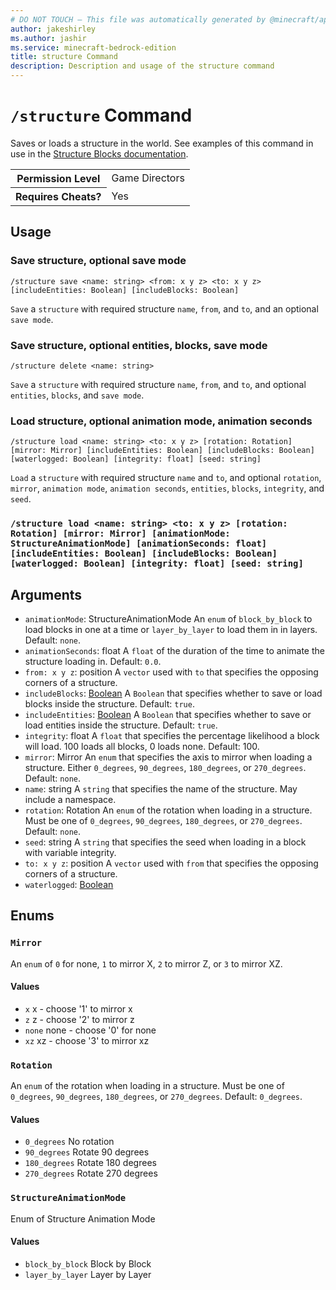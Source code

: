 ```yaml
---
# DO NOT TOUCH — This file was automatically generated by @minecraft/api-docs-generator, to report problems file an issue at https://github.com/Mojang/minecraft-scripting-libraries
author: jakeshirley
ms.author: jashir
ms.service: minecraft-bedrock-edition
title: structure Command
description: Description and usage of the structure command
---
```

# `/structure` Command
Saves or loads a structure in the world. See examples of this command in use in the [Structure Blocks documentation](https://learn.microsoft.com/minecraft/creator/documents/structureblockstutorial#creating-structures-using-the-structure-command).

<table>
  <tr>
    <th>Permission Level</th>
    <td>Game Directors</td>
  </tr>
  <tr>
    <th>Requires Cheats?</th>
    <td>Yes</td>
  </tr>
</table>

## Usage
### Save structure, optional save mode
`/structure save <name: string> <from: x y z> <to: x y z> [includeEntities: Boolean] [includeBlocks: Boolean]`

`Save` a `structure` with required structure `name`, `from`, and `to`, and an optional `save mode`.

### Save structure, optional entities, blocks, save mode
`/structure delete <name: string>`

`Save` a `structure` with required structure `name`, `from`, and `to`, and optional `entities`, `blocks`, and `save mode`.

### Load structure, optional animation mode, animation seconds
`/structure load <name: string> <to: x y z> [rotation: Rotation] [mirror: Mirror] [includeEntities: Boolean] [includeBlocks: Boolean] [waterlogged: Boolean] [integrity: float] [seed: string]`

`Load` a `structure` with required structure `name` and `to`, and optional `rotation`, `mirror`, `animation mode`, `animation seconds`, `entities`, `blocks`, `integrity`, and `seed`.

### `/structure load <name: string> <to: x y z> [rotation: Rotation] [mirror: Mirror] [animationMode: StructureAnimationMode] [animationSeconds: float] [includeEntities: Boolean] [includeBlocks: Boolean] [waterlogged: Boolean] [integrity: float] [seed: string]`

## Arguments
- `animationMode`: StructureAnimationMode
An `enum` of `block_by_block` to load blocks in one at a time or `layer_by_layer` to load them in in layers.
Default: `none`.
- `animationSeconds`: float
A `float` of the duration of the time to animate the structure loading in.
Default: `0.0`.
- `from: x y z`: position
A `vector` used with `to` that specifies the opposing corners of a structure.
- `includeBlocks`: [Boolean](../enums/Boolean.md)
A `Boolean` that specifies whether to save or load blocks inside the structure.
Default: `true`.
- `includeEntities`: [Boolean](../enums/Boolean.md)
A `Boolean` that specifies whether to save or load entities inside the structure.
Default: `true`.
- `integrity`: float
A `float` that specifies the percentage likelihood a block will load. 100 loads all blocks, 0 loads none.
Default: 100.
- `mirror`: Mirror
An `enum` that specifies the axis to mirror when loading a structure. Either `0_degrees`, `90_degrees`, `180_degrees`, or `270_degrees`.
Default: `none`.
- `name`: string
A `string` that specifies the name of the structure. May include a namespace.
- `rotation`: Rotation
An `enum` of the rotation when loading in a structure. Must be one of `0_degrees`, `90_degrees`, `180_degrees`, or `270_degrees`.
Default: `none`.
- `seed`: string
A `string` that specifies the seed when loading in a block with variable integrity.
- `to: x y z`: position
A `vector` used with `from` that specifies the opposing corners of a structure.
- `waterlogged`: [Boolean](../enums/Boolean.md)

## Enums
### `Mirror`
An `enum` of `0` for none, `1` to mirror X, `2` to mirror Z, or `3` to mirror XZ.

#### Values
- `x`
x - choose '1' to mirror x
- `z`
z - choose '2' to mirror z
- `none`
none - choose '0' for none
- `xz`
xz - choose '3' to mirror xz

### `Rotation`
An `enum` of the rotation when loading in a structure. Must be one of `0_degrees`, `90_degrees`, `180_degrees`, or `270_degrees`.
Default: `0_degrees`.

#### Values
- `0_degrees`
No rotation
- `90_degrees`
Rotate 90 degrees
- `180_degrees`
Rotate 180 degrees
- `270_degrees`
Rotate 270 degrees

### `StructureAnimationMode`
Enum of Structure Animation Mode

#### Values
- `block_by_block`
Block by Block
- `layer_by_layer`
Layer by Layer
